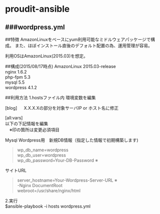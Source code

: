 # proudit-ansible

###wordpress.yml
---
##特徴
AmazonLinuxをベースにyum利用可能なミドルウェアパッケージで構成。
また、ほぼインストール直後のデフォルト配置の為、運用管理が容易。

利用OSはAmazonLinux(2015.03)を想定。

##構成(2015/08/17時点)
AmazonLinux 2015.03-release  
nginx 1.6.2  
php-fpm 5.3  
mysql 5.5  
wordpress 4.1.2  

##利用方法
1.hostsファイル内 環境変数を編集

 [blog]  　
 X.X.X.Xの部分を対象サーバIP or ホスト名に修正  
  
 [all:vars]  
 以下の下記情報を編集  
 　※印の箇所は変更必須項目  
  
Mysql Wordpress用　新規DB情報（指定した情報で初期構築します)    
>wp_db_name=wordpress   
>wp_db_user=wordpress  
>wp_db_password=Your-DB-Password  ※  

サイトURL　 
>server_hostname=Your-Wordpress-Server-URL  ※  
>-Nginx DocumentRoot  
>webroot=/usr/share/nginx/html  

  
  
2.実行  
 $ansible-playbook -i hosts wordpress.yml  
